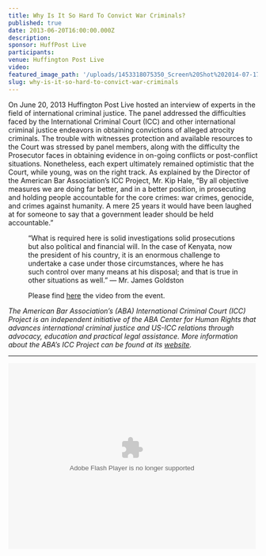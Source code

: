 ```yaml
---
title: Why Is It So Hard To Convict War Criminals?
published: true
date: 2013-06-20T16:00:00.000Z
description:
sponsor: HuffPost Live
participants:
venue: Huffington Post Live
video:
featured_image_path: '/uploads/1453318075350_Screen%20Shot%202014-07-17%20at%202.46.44%20PM.png'
slug: why-is-it-so-hard-to-convict-war-criminals
---
```



On June 20, 2013 Huffington Post Live hosted an interview of experts in the field of international criminal justice. The panel addressed the difficulties faced by the International Criminal Court (ICC) and other international criminal justice endeavors in obtaining convictions of alleged atrocity criminals. The trouble with witnesses protection and available resources to the Court was stressed by panel members, along with the difficulty the Prosecutor faces in obtaining evidence in on-going conflicts or post-conflict situations. Nonetheless, each expert ultimately remained optimistic that the Court, while young, was on the right track. As explained by the Director of the American Bar Association’s ICC Project, Mr. Kip Hale, “By all objective measures we are doing far better, and in a better position, in prosecuting and holding people accountable for the core crimes: war crimes, genocide, and crimes against humanity. A mere 25 years it would have been laughed at for someone to say that a government leader should be held accountable.”

<figure data-type="quote"><p>&ldquo;What is required here is solid investigations solid prosecutions but also political and financial will. In the case of Kenyata, now the president of his country, it is an enormous challenge to undertake a case under those circumstances, where he has such control over many means at his disposal; and that is true in other situations as well.&rdquo; &mdash; Mr. James Goldston</p><p>Please find <a href="http://live.huffingtonpost.com/r/segment/guatemala-war-lord-rios-montt-has-conviction-overturned-by-courts/519af892fe34440b9e000002">here</a> the video from the event.</p></figure>

*The American Bar Association’s (ABA) International Criminal Court (ICC) Project is an independent initiative of the ABA Center for Human Rights that advances international criminal justice and US-ICC relations through advocacy, education and practical legal assistance. More information about the ABA’s ICC Project can be found at its&nbsp;[website](https://www.aba-icc.org/).*

---

<object height="375" width="500"><param name="flashvars" value="offsite=true&amp;lang=en-us&amp;page_show_url=%2Fphotos%2F126209453%40N05%2Fsets%2F72157645709514566%2Fshow%2F&amp;page_show_back_url=%2Fphotos%2F126209453%40N05%2Fsets%2F72157645709514566%2F&amp;set_id=72157645709514566&amp;jump_to=" /><param name="movie" value="https://www.flickr.com/apps/slideshow/show.swf?v=1611612882" /><param name="allowFullScreen" value="true" /><embed type="application/x-shockwave-flash" allowfullscreen="true" flashvars="offsite=true&amp;lang=en-us&amp;page_show_url=%2Fphotos%2F126209453%40N05%2Fsets%2F72157645709514566%2Fshow%2F&amp;page_show_back_url=%2Fphotos%2F126209453%40N05%2Fsets%2F72157645709514566%2F&amp;set_id=72157645709514566&amp;jump_to=" src="https://www.flickr.com/apps/slideshow/show.swf?v=1611612882" height="375" width="500" /></object>